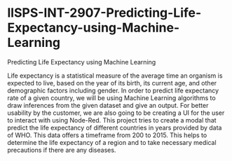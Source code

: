 # llSPS-INT-2907-Predicting-Life-Expectancy-using-Machine-Learning
Predicting Life Expectancy using Machine Learning

Life expectancy is a statistical measure of the average time an organism is expected to live,
based on the year of its birth, its current age, and other demographic factors including gender.
      In order to predict life expectancy rate of a given country, we will be using Machine 
Learning algorithms to draw inferences from the given dataset and give an output. For better
usability by the customer, we are also going to be creating a UI for the user to interact with 
using Node-Red.
        This project tries to create a modal that predict the life expectancy of different 
countries in years provided by data of WHO. This data offers a timeframe from 200 to 2015.
This helps to determine the life expectancy of a region and to take necessary medical precautions
if there are any diseases.
